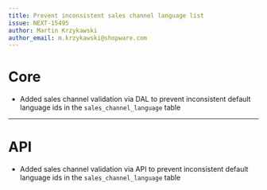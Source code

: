 ```yaml
---
title: Prevent inconsistent sales channel language list
issue: NEXT-15495
author: Martin Krzykawski
author_email: m.krzykawski@shopware.com 
---
```

# Core
*  Added sales channel validation via DAL to prevent inconsistent default language ids in the `sales_channel_language` table
___
# API
*  Added sales channel validation via API to prevent inconsistent default language ids in the `sales_channel_language` table
